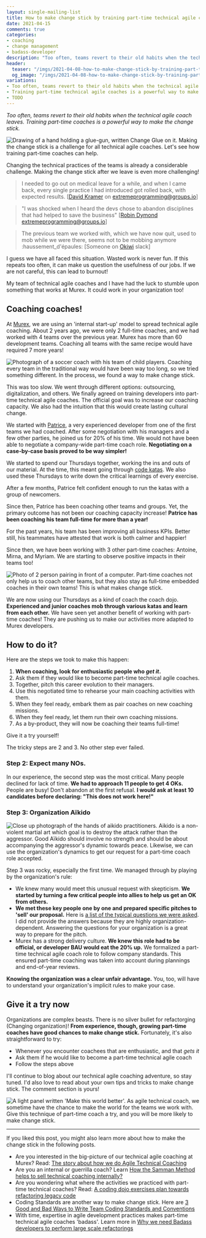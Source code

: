 ```yaml
---
layout: single-mailing-list
title: How to make change stick by training part-time technical agile coaches
date: 2021-04-15
comments: true
categories:
- coaching
- change management
- badass-developer
description: "Too often, teams revert to their old habits when the technical agile coach leaves. Training part-time coaches is a powerful way to make the change stick. This is the story of how we trained 4 part-time coaches at Murex. As a bonus, you'll also find FAQs we received when pitching the role."
header:
  teaser: "/imgs/2021-04-08-how-to-make-change-stick-by-training-part-time-technical-agile-coaches/change-glue-teaser.jpg"
  og_image: "/imgs/2021-04-08-how-to-make-change-stick-by-training-part-time-technical-agile-coaches/change-glue-og.jpg"
variations:
- Too often, teams revert to their old habits when the technical agile coach leaves.
- Training part-time technical agile coaches is a powerful way to make the change stick.
- TODO
---
```

_Too often, teams revert to their old habits when the technical agile coach leaves. Training part-time coaches is a powerful way to make the change stick._

![Drawing of a hand holding a glue-gun, written Change Glue on it. Making the change stick is a challenge for all technical agile coaches. Let's see how training part-time coaches can help.]({{site.url}}/imgs/2021-04-08-how-to-make-change-stick-by-training-part-time-technical-agile-coaches/change-glue.jpg)

Changing the technical practices of the teams is already a considerable challenge. Making the change stick after we leave is even more challenging!

> I needed to go out on medical leave for a while, and when I came back, every single practice I had introduced got rolled back, with expected results. [[David Kramer](http://www.thekramers.net/) on [extremeprogramming@groups.io](https://groups.io/g/extremeprogramming/topic/what_has_changed_for_you_over/39418691?p=Created,,,200,1,0,0)]

> "I was shocked when I heard the devs chose to abandon disciplines that had helped to save the business" [[Robin Dymond](https://twitter.com/robindymond) [extremeprogramming@groups.io](https://groups.io/g/extremeprogramming/topic/what_has_changed_for_you_over/39418691?p=Created,,,200,1,0,0)]

> The previous team we worked with, which we have now quit, used to mob while we were there, seems not to be mobbing anymore :haussement_d'épaules: [Someone on [Okiwi](https://okiwi.org/) slack]

I guess we have all faced this situation. Wasted work is never fun. If this repeats too often, it can make us question the usefulness of our jobs. If we are not careful, this can lead to burnout!

My team of technical agile coaches and I have had the luck to stumble upon something that works at Murex. It could work in your organization too! 

## Coaching coaches!

At [Murex](https://www.murex.com), we are using an 'internal start-up' model to spread technical agile coaching. About 2 years ago, we were only 2 full-time coaches, and we had worked with 4 teams over the previous year. Murex has more than 60 development teams. Coaching all teams with the same recipe would have required 7 more years!

![Photograph of a soccer coach with his team of child players. Coaching every team in the traditional way would have been way too long, so we tried something different. In the process, we found a way to make change stick.]({{site.url}}/imgs/2021-04-08-how-to-make-change-stick-by-training-part-time-technical-agile-coaches/soccer-coach.jpg)

This was too slow. We went through different options: outsourcing, digitalization, and others. We finally agreed on training developers into part-time technical agile coaches. The official goal was to increase our coaching capacity. We also had the intuition that this would create lasting cultural change.

We started with [Patrice](https://twitter.com/pdalesme), a very experienced developer from one of the first teams we had coached. After some negotiation with his managers and a few other parties, he joined us for 20% of his time. We would not have been able to negotiate a company-wide part-time coach role. **Negotiating on a case-by-case basis proved to be way simpler!**

We started to spend our Thursdays together, working the ins and outs of our material. At the time, this meant going through [code katas]({{site.url}}/categories/#coding-dojo). We also used these Thursdays to write down the critical learnings of every exercise.

After a few months, Patrice felt confident enough to run the katas with a group of newcomers.

Since then, Patrice has been coaching other teams and groups. Yet, the primary outcome has not been our coaching capacity increase! **Patrice has been coaching his team full-time for more than a year!**

For the past years, his team has been improving all business KPIs. Better still, his teammates have attested that work is both calmer and happier!

Since then, we have been working with 3 other part-time coaches: Antoine, Mirna, and Myriam. We are starting to observe positive impacts in their teams too!

![Photo of 2 person pairing in front of a computer. Part-time coaches not only help us to coach other teams, but they also stay as full-time embedded coaches in their own teams! This is what makes change stick.]({{site.url}}/imgs/2021-04-08-how-to-make-change-stick-by-training-part-time-technical-agile-coaches/embedded-coaching.jpg)

We are now using our Thursdays as a kind of coach the coach dojo. **Experienced and junior coaches mob through various katas and learn from each other.** We have seen yet another benefit of working with part-time coaches! They are pushing us to make our activities more adapted to Murex developers.

## How to do it?

Here are the steps we took to make this happen:

1.  **When coaching, look for enthusiastic people who _get it_.**
2.  Ask them if they would like to become part-time technical agile coaches.
3.  Together, pitch this career evolution to their managers.
4.  Use this negotiated time to rehearse your main coaching activities with them.
5.  When they feel ready, embark them as pair coaches on new coaching missions.
6.  When they feel ready, let them run their own coaching missions.
7.  As a by-product, they will now be coaching their teams full-time!

Give it a try yourself!

The tricky steps are 2 and 3. No other step ever failed.

### Step 2: Expect many NOs.

In our experience, the second step was the most critical. Many people declined for lack of time. **We had to approach 11 people to get 4 OKs.** People are busy! Don't abandon at the first refusal. **I would ask at least 10 candidates before declaring: "This does not work here!"**

### Step 3: Organization Aïkido

![Close up photograph of the hands of aikido practitioners. Aikido is a non-violent martial art which goal is to destroy the attack rather than the aggressor. Good Aïkido should involve no strength and should be about accompanying the aggressor's dynamic towards peace. Likewise, we can use the organization's dynamics to get our request for a part-time coach role accepted.]({{site.url}}/imgs/2021-04-08-how-to-make-change-stick-by-training-part-time-technical-agile-coaches/aikido.jpg)

Step 3 was rocky, especially the first time. We managed through by playing by the organization's rule:

*   We knew many would meet this unusual request with skepticism. **We started by turning a few critical people into allies to help us get an OK from others.**
*   **We met these key people one by one and prepared specific pitches to 'sell' our proposal.** Here is [a list of the typical questions we were asked]({{site.url}}/imgs/2021-04-08-how-to-make-change-stick-by-training-part-time-technical-agile-coaches/Part-time-tech-coach-FAQ.pdf). I did not provide the answers because they are highly organization-dependent. Answering the questions for your organization is a great way to prepare for the pitch.
*   Murex has a strong delivery culture. **We knew this role had to be official, or developer BAU would eat the 20% up.** We formalized a part-time technical agile coach role to follow company standards. This ensured part-time coaching was taken into account during plannings and end-of-year reviews.

**Knowing the organization was a clear unfair advantage.** You, too, will have to understand your organization's implicit rules to make your case.

## Give it a try now

Organizations are complex beasts. There is no silver bullet for refactorging (Changing organization)! **From experience, though, growing part-time coaches have good chances to make change stick.** Fortunately, it's also straightforward to try:

*   Whenever you encounter coachees that are enthusiastic, and that _gets it_
*   Ask them if he would like to become a part-time technical agile coach
*   Follow the steps above

I'll continue to blog about our technical agile coaching adventure, so stay tuned. I'd also love to read about your own tips and tricks to make change stick. The comment section is yours!

![A light panel written 'Make this world better'. As agile technical coach, we sometime have the chance to make the world for the teams we work with. Give this technique of part-time coach a try, and you will be more likely to make change stick.]({{site.url}}/imgs/2021-04-08-how-to-make-change-stick-by-training-part-time-technical-agile-coaches/make-this-world-better.jpg)

----

If you liked this post, you might also learn more about how to make the change stick in the following posts.

*   Are you interested in the big-picture of our technical agile coaching at Murex? Read: [The story about how we do Agile Technical Coaching]({{site.url}}/the-story-about-how-we-do-agile-technical-coaching/) 
*   Are you an internal or guerrilla coach? Learn [How the Samman Method helps to sell technical coaching internally?]({{site.url}}/how-the-samman-method-helps-to-sell-technical-coaching-internally/) 
*   Are you wondering what where the activities we practiced with part-time technical coaches? Read: [A coding dojo exercises plan towards refactoring legacy code]({{site.url}}/a-coding-dojo-exercises-plan-towards-refactoring-legacy-code/)
*   Coding Standards are another way to make change stick. Here are [3 Good and Bad Ways to Write Team Coding Standards and Conventions]({{site.url}}/3-good-and-bad-ways-to-write-team-coding-standards-and-conventions/)
*   With time, expertise in agile development practices makes part-time technical agile coaches 'badass'. Learn more in [Why we need Badass developers to perform large scale refactorings]({{site.url}}/why-we-need-badass-developers-to-perform-large-scale-refactorings/)